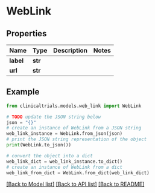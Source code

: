 # WebLink


## Properties

Name | Type | Description | Notes
------------ | ------------- | ------------- | -------------
**label** | **str** |  | 
**url** | **str** |  | 

## Example

```python
from clinicaltrials.models.web_link import WebLink

# TODO update the JSON string below
json = "{}"
# create an instance of WebLink from a JSON string
web_link_instance = WebLink.from_json(json)
# print the JSON string representation of the object
print(WebLink.to_json())

# convert the object into a dict
web_link_dict = web_link_instance.to_dict()
# create an instance of WebLink from a dict
web_link_from_dict = WebLink.from_dict(web_link_dict)
```
[[Back to Model list]](../README.md#documentation-for-models) [[Back to API list]](../README.md#documentation-for-api-endpoints) [[Back to README]](../README.md)


